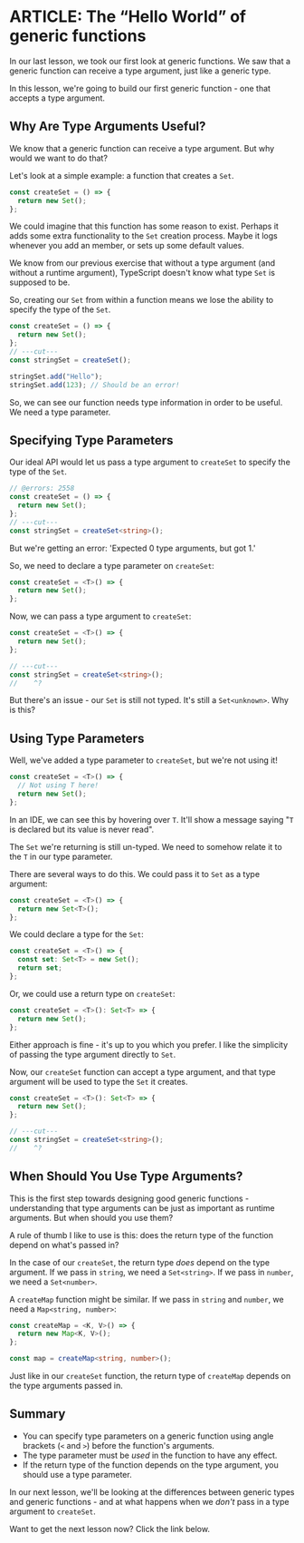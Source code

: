 # ARTICLE: The “Hello World” of generic functions

In our last lesson, we took our first look at generic functions. We saw that a generic function can receive a type argument, just like a generic type.

In this lesson, we're going to build our first generic function - one that accepts a type argument.

## Why Are Type Arguments Useful?

We know that a generic function can receive a type argument. But why would we want to do that?

Let's look at a simple example: a function that creates a `Set`.

```ts twoslash
const createSet = () => {
  return new Set();
};
```

We could imagine that this function has some reason to exist. Perhaps it adds some extra functionality to the `Set` creation process. Maybe it logs whenever you add an member, or sets up some default values.

We know from our previous exercise that without a type argument (and without a runtime argument), TypeScript doesn't know what type `Set` is supposed to be.

So, creating our `Set` from within a function means we lose the ability to specify the type of the `Set`.

```ts twoslash
const createSet = () => {
  return new Set();
};
// ---cut---
const stringSet = createSet();

stringSet.add("Hello");
stringSet.add(123); // Should be an error!
```

So, we can see our function needs type information in order to be useful. We need a type parameter.

## Specifying Type Parameters

Our ideal API would let us pass a type argument to `createSet` to specify the type of the `Set`.

```ts twoslash
// @errors: 2558
const createSet = () => {
  return new Set();
};
// ---cut---
const stringSet = createSet<string>();
```

But we're getting an error: 'Expected 0 type arguments, but got 1.'

So, we need to declare a type parameter on `createSet`:

```ts twoslash
const createSet = <T>() => {
  return new Set();
};
```

Now, we can pass a type argument to `createSet`:

```ts twoslash
const createSet = <T>() => {
  return new Set();
};

// ---cut---
const stringSet = createSet<string>();
//    ^?
```

But there's an issue - our `Set` is still not typed. It's still a `Set<unknown>`. Why is this?

## Using Type Parameters

Well, we've added a type parameter to `createSet`, but we're not using it!

```ts twoslash
const createSet = <T>() => {
  // Not using T here!
  return new Set();
};
```

In an IDE, we can see this by hovering over `T`. It'll show a message saying "`T` is declared but its value is never read".

The `Set` we're returning is still un-typed. We need to somehow relate it to the `T` in our type parameter.

There are several ways to do this. We could pass it to `Set` as a type argument:

```ts twoslash
const createSet = <T>() => {
  return new Set<T>();
};
```

We could declare a type for the `Set`:

```ts twoslash
const createSet = <T>() => {
  const set: Set<T> = new Set();
  return set;
};
```

Or, we could use a return type on `createSet`:

```ts twoslash
const createSet = <T>(): Set<T> => {
  return new Set();
};
```

Either approach is fine - it's up to you which you prefer. I like the simplicity of passing the type argument directly to `Set`.

Now, our `createSet` function can accept a type argument, and that type argument will be used to type the `Set` it creates.

```ts twoslash
const createSet = <T>(): Set<T> => {
  return new Set();
};

// ---cut---
const stringSet = createSet<string>();
//    ^?
```

## When Should You Use Type Arguments?

This is the first step towards designing good generic functions - understanding that type arguments can be just as important as runtime arguments. But when should you use them?

A rule of thumb I like to use is this: does the return type of the function depend on what's passed in?

In the case of our `createSet`, the return type _does_ depend on the type argument. If we pass in `string`, we need a `Set<string>`. If we pass in `number`, we need a `Set<number>`.

A `createMap` function might be similar. If we pass in `string` and `number`, we need a `Map<string, number>`:

```ts twoslash
const createMap = <K, V>() => {
  return new Map<K, V>();
};

const map = createMap<string, number>();
```

Just like in our `createSet` function, the return type of `createMap` depends on the type arguments passed in.

## Summary

- You can specify type parameters on a generic function using angle brackets (`<` and `>`) before the function's arguments.
- The type parameter must be _used_ in the function to have any effect.
- If the return type of the function depends on the type argument, you should use a type parameter.

In our next lesson, we'll be looking at the differences between generic types and generic functions - and at what happens when we _don't_ pass in a type argument to `createSet`.

Want to get the next lesson now? Click the link below.
